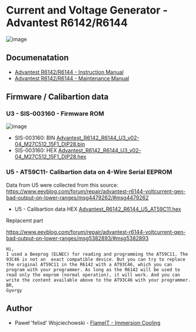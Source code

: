 # Current and Voltage Generator - Advantest R6142/R6144

![image](https://github.com/user-attachments/assets/862dce7c-2398-4b93-8767-4f849d9658fd)

## Documenatation

* [Advantest R6142/R6144 - Instruction Manual](Advantest_R6142_R6144_Instruction_Manual.pdf)
* [Advantest R6142/R6144 - Maintenance Manual](Advantest_R6142_R6144_Maintenance_Manual.pdf)

## Firmware / Calibartion data

### U3 - SIS-003160 - Firmware ROM

![image](https://github.com/user-attachments/assets/dba59db6-2c98-41a3-9c0f-edc2aa0fa1b8)

* SIS-003160: BIN [Advantest_R6142_R6144_U3_v02-04_M27C512_15F1_DIP28.bin](firmware/Advantest_R6142_R6144_U3_v02-04_M27C512_15F1_DIP28.bin)
* SIS-003160: HEX [Advantest_R6142_R6144_U3_v02-04_M27C512_15F1_DIP28.hex](firmware/Advantest_R6142_R6144_U3_v02-04_M27C512_15F1_DIP28.hex)

### U5 - AT59C11- Calibartion data on 4-Wire Serial EEPROM

Data from U5 were collected from this source: https://www.eevblog.com/forum/repair/advantest-r6144-voltcurrent-gen-bad-output-on-lower-ranges/msg4479262/#msg4479262

* U5 - Calibartion data HEX [Advantest_R6142_R6144_U5_AT59C11.hex](firmware/Advantest_R6142_R6144_U5_AT59C11.hex)

Replacemt part

https://www.eevblog.com/forum/repair/advantest-r6144-voltcurrent-gen-bad-output-on-lower-ranges/msg5382893/#msg5382893

```
Hi,
I used a Beeprog (ELNEC) for reading and programming the AT59C11. The 93C46 is not an  exact compatible device. But you can try to replace the original AT59C11 in the R6142 with a AT93C46, which you can program with your programmer. As long as the R6142 will be used to read only the eeprom (normal operation), it will work. And you can write the content available above to the AT93C46 with your programmer.
BR,
Gyorgy
```

## Author

* Paweł 'felixd' Wojciechowski - [FlameIT - Immersion Cooling](https://flameit.io)
